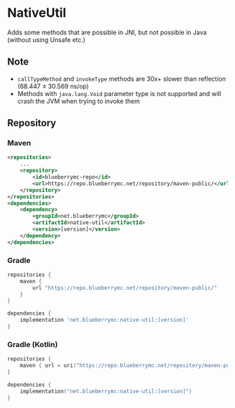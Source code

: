 # NativeUtil
Adds some methods that are possible in JNI, but not possible in Java (without using Unsafe etc.)

## Note
- `callTypeMethod` and `invokeType` methods are 30x+ slower than reflection (68.447 ± 30.569 ns/op)
- Methods with `java.lang.Void` parameter type is not supported and will crash the JVM when trying to invoke them

## Repository

### Maven

```xml
<repositories>
    ...
    <repository>
        <id>blueberrymc-repo</id>
        <url>https://repo.blueberrymc.net/repository/maven-public/</url>
    </repository>
</repositories>
<dependencies>
    <dependency>
        <groupId>net.blueberrymc</groupId>
        <artifactId>native-util</artifactId>
        <version>[version]</version>
    </dependency>
</dependencies>
```

### Gradle

```groovy
repositories {
    maven {
        url "https://repo.blueberrymc.net/repository/maven-public/"
    }
}

dependencies {
    implementation 'net.blueberrymc:native-util:[version]'
}
```

### Gradle (Kotlin)

```kotlin
repositories {
    maven { url = uri("https://repo.blueberrymc.net/repository/maven-public/") }
}

dependencies {
    implementation("net.blueberrymc:native-util:[version]")
}
```
